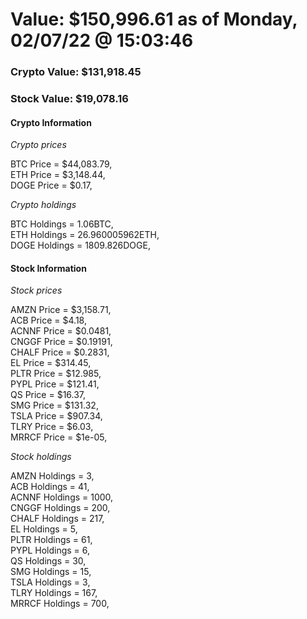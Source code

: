 # Value: $150,996.61 as of Monday, 02/07/22 @ 15:03:46 

### Crypto Value: $131,918.45

### Stock Value: $19,078.16

#### Crypto Information 
*Crypto prices* 

BTC Price = $44,083.79,  
ETH Price = $3,148.44,  
DOGE Price = $0.17,  


*Crypto holdings* 

BTC Holdings = 1.06BTC,  
ETH Holdings = 26.960005962ETH,  
DOGE Holdings = 1809.826DOGE,  


#### Stock Information 

*Stock prices* 

AMZN Price = $3,158.71,  
ACB Price = $4.18,  
ACNNF Price = $0.0481,  
CNGGF Price = $0.19191,  
CHALF Price = $0.2831,  
EL Price = $314.45,  
PLTR Price = $12.985,  
PYPL Price = $121.41,  
QS Price = $16.37,  
SMG Price = $131.32,  
TSLA Price = $907.34,  
TLRY Price = $6.03,  
MRRCF Price = $1e-05,  


*Stock holdings* 

AMZN Holdings = 3,  
ACB Holdings = 41,  
ACNNF Holdings = 1000,  
CNGGF Holdings = 200,  
CHALF Holdings = 217,  
EL Holdings = 5,  
PLTR Holdings = 61,  
PYPL Holdings = 6,  
QS Holdings = 30,  
SMG Holdings = 15,  
TSLA Holdings = 3,  
TLRY Holdings = 167,  
MRRCF Holdings = 700,  



